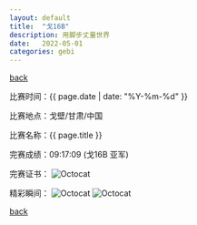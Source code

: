 ```yaml
---
layout: default
title:  "戈16B"
description: 用脚步丈量世界
date:   2022-05-01
categories: gebi
---
```

[back](/gebi)

比赛时间：{{ page.date | date: "%Y-%m-%d" }}

比赛地点：戈壁/甘肃/中国

比赛名称：{{ page.title }}

完赛成绩：09:17:09
(戈16B 亚军)

完赛证书：
![Octocat](/images/gebi/16B.png)

精彩瞬间：
![Octocat](/images/gebi/16B-1.jpeg) 
![Octocat](/images/gebi/16B-2.jpeg) 

[back](/gebi)

